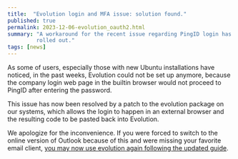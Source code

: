 ```yaml
---
title:  "Evolution login and MFA issue: solution found."
published: true
permalink: 2023-12-06-evolution_oauth2.html
summary: "A workaround for the recent issue regarding PingID login has beed
         rolled out."
tags: [news]
---
```


As some of users, especially those with new Ubuntu installations have
noticed, in the past weeks, Evolution could not be set up anymore,
because the company login web page in the builtin browser would not
proceed to PingID after entering the password.

This issue has now been resolved by a patch to the evolution package on our
systems, which allows the login to happen in an external browser and the
resulting code to be pasted back into Evolution.

We apologize for the inconvenience. If you were forced to switch to the online
version of Outlook because of this and were missing your favorite email client,
[you may now use evolution again following the updated guide](
/ubunturd/ubuntudoc/evolution.html#oauth2-authorization-via-an-external-browser).
